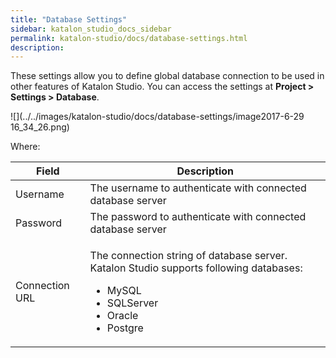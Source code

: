```yaml
---
title: "Database Settings" 
sidebar: katalon_studio_docs_sidebar
permalink: katalon-studio/docs/database-settings.html 
description: 
---
```

These settings allow you to define global database connection to be used in other features of Katalon Studio. You can access the settings at **Project > Settings > Database**. 

![](../../images/katalon-studio/docs/database-settings/image2017-6-29 16_34_26.png)

Where:

<table class="" style="table-layout: fixed;"><thead><tr><th class="" style="">Field</th><th class="" style="">Description</th></tr></thead><tbody class="" style=""><tr class="" style=""><td class="" style="">Username</td><td class="" style="">The username to authenticate with connected database server</td></tr><tr class="" style=""><td class="" style="">Password</td><td class="" style=""><span class="" style="">The password to authenticate with connected database server</span></td></tr><tr class="" style=""><td class="" style="">Connection URL</td><td class="" style=""><p class="" style="">The connection string of database server. Katalon Studio supports following databases:</p><ul class="" style=""><li class="" style="">MySQL</li><li class="" style="">SQLServer</li><li class="" style="">Oracle</li><li class="" style="">Postgre</li></ul></td></tr></tbody></table>
